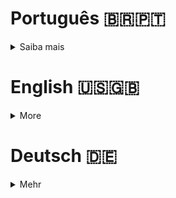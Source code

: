 # Português 🇧🇷🇵🇹

<details>
  <summary>
    Saiba mais
  </summary>
  
  # Get Next Line
Projeto da [42](https://www.42lisboa.com) - Rank 1 - Get Next Line

<details>
  <summary><strong>🏆 Meu desempenho</strong></summary><br />

  <img src="project-infos/desempenho.png"/>
</details>

## 📌 Habilidades

> Habilidades desenvolvidas:

- Utilização de ponteiros
- Noções de endereço de memória
- Noções de alocação e dealocação de memória
- Entendimento sobre variáveis estáticas
- Manipulação de memória
- Entendimento das funções "read", "open" e "close"

## ‍💻 Softwares necessários

- C compiler (clang)

## ⬇️ Compilando arquivos

```bash
	dica: Compile com as flags -Wall -Wextra -Werror -g -fsanitize=address
	cc (flags/caso queira) "main.c" get_next_line.c get_next_line_utils.c -o gnl
```

## ⚡ Testando o projeto

```
	Para testar este projeto é necessário um arquivo de teste, pode utilizar o arquivo "main.c" como base.
```

## Time de desenvolvimento

> Projeto individual:

<table>
    <tr>
      <td>
        <img align="center" height="150px" width="150px" src="https://avatars.githubusercontent.com/u/67388710?v=4"/>
        <h4 align="center">Alê Rabelo</h4>
      </td>
    </tr>
  </table>

## 💬 Contatos

<div align="center" style="display: inline_block">
  <a href="https://rabeloguedes.github.io" target="_blank">
    <img height="28rem" src="https://img.shields.io/badge/my_portfolio-3fc337?style=for-the-badge" target="_blank">
  </a> 
  <a href="https://www.linkedin.com/in/al%C3%AA-emmanuel-rabelo-guedes/" target="_blank">
    <img height="28rem" src="https://img.shields.io/badge/LinkedIn-0077B5?style=for-the-badge&logo=linkedin&logoColor=white">
  </a> 
   <a href="mailto:rabeloguedes@proton.me">
     <img src="https://img.shields.io/badge/ProtonMail-8B89CC?style=for-the-badge&logo=protonmail&logoColor=white" target="_blank">
  </a>
</div>

</details>

# English 🇺🇸🇬🇧

<details>
  <summary>
    More
  </summary>
  
  # Get Next Line
Project from [42](https://www.42lisboa.com/) - Rank 1 - Get Next Line

<details>
  <summary><strong>🏆 My accomplishment</strong></summary><br />

  <img src="project-infos/desempenho.png"/>

</details>

## 📌 Skills

> Practiced skills:

- Use of pointers
- Understanding of memory address
- Understanding of memory allocation and deallocation
- Understanding of static variables
- Memory manipulation
- Understanding of "read", "open" and "close" functions

## ‍💻 Required Softwares

- C compiler (clang)

## ⬇️ Compiling files

```bash
	tip: Compile with flags -Wall -Wextra -Werror -g -fsanitize=address
	cc (flags/if you want) "main.c" get_next_line.c get_next_line_utils.c -o gnl
```

## ⚡ Testing the project

```
	To test this project it is necessary a test file, you can use the "main.c" file as base.
```

## Squad

> Single person project:

<table>
    <tr>
      <td>
        <img align="center" height="150px" width="150px" src="https://avatars.githubusercontent.com/u/67388710?v=4"/>
        <h4 align="center">Alê Rabelo</h4>
      </td>
    </tr>
  </table>

## 💬 Contact

<div align="center" style="display: inline_block">
  <a href="https://rabeloguedes.github.io" target="_blank">
    <img height="28rem" src="https://img.shields.io/badge/my_portfolio-3fc337?style=for-the-badge" target="_blank">
  </a> 
  <a href="https://www.linkedin.com/in/al%C3%AA-emmanuel-rabelo-guedes/" target="_blank">
    <img height="28rem" src="https://img.shields.io/badge/LinkedIn-0077B5?style=for-the-badge&logo=linkedin&logoColor=white">
  </a> 
   <a href="mailto:rabeloguedes@proton.me">
     <img src="https://img.shields.io/badge/ProtonMail-8B89CC?style=for-the-badge&logo=protonmail&logoColor=white" target="_blank">
  </a>
</div>

</details>

# Deutsch 🇩🇪

<details>
  <summary>
    Mehr
  </summary>
  
  # Get Next Line
Projekt von [42](https://www.42lisboa.com/) - Rank 1 - Get Next Line

<details>
  <summary><strong>🏆 Meine Leistung</strong></summary><br />

  <img src="project-infos/desempenho.png"/>
</details>

## 📌 Fähigkeiten

> Ausgeübte Fähigkeiten:

- Verwendung von Zeigern
- Verständnis der Speicheradresse
- Verständnis der Speicherzuweisung und -freigabe
- Verständnis von statischen Variablen
- Speichermanipulation
- Verständnis der Funktionen "read", "open" und "close"

## ‍💻 Benötigte Software

- C compiler (clang)

## ⬇️ Dateien zusammenstellen

```bash
	Tipp: Kompilieren Sie mit den Flags -Wall -Wextra -Werror -g -fsanitize=address
	cc (flags/wenn Sie wollen) "main.c" get_next_line.c get_next_line_utils.c -o gnl
```

## ⚡ Projekt Testing

```
	Um dieses Projekt zu testen, ist eine Testdatei erforderlich. Sie können die Datei "main.c" als Basis verwenden.
```

## Entwickungsteam

> Einzelperson Projekt:

  <table>
    <tr>
      <td>
        <img align="center" height="150px" width="150px" src="https://avatars.githubusercontent.com/u/67388710?v=4"/>
        <h4 align="center">Alê Rabelo</h4>
      </td>
  </table>

## 💬 Kontakt

<div align="center" style="display: inline_block">
  <a href="https://rabeloguedes.github.io" target="_blank">
    <img height="28rem" src="https://img.shields.io/badge/my_portfolio-3fc337?style=for-the-badge" target="_blank">
  </a> 
  <a href="https://www.linkedin.com/in/al%C3%AA-emmanuel-rabelo-guedes/" target="_blank">
    <img height="28rem" src="https://img.shields.io/badge/LinkedIn-0077B5?style=for-the-badge&logo=linkedin&logoColor=white">
  </a> 
   <a href="mailto:rabeloguedes@proton.me">
     <img src="https://img.shields.io/badge/ProtonMail-8B89CC?style=for-the-badge&logo=protonmail&logoColor=white" target="_blank">
  </a>
</div>

</details>
